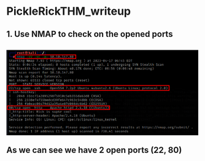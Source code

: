 # PickleRickTHM_writeup

<h2> 1. Use NMAP to check on the opened ports <h2>
<img src=https://github.com/pl4gu33/PickleRickTHM_writeup/blob/main/img/1.png width="500" title="1"></img>
  <p> As we can see we have 2 open ports (22, 80) </p>
 
